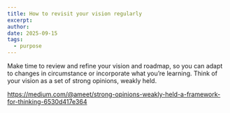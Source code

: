 ```yaml
---
title: How to revisit your vision regularly
excerpt:
author:
date: 2025-09-15
tags:
  - purpose
---
```

Make time to review and refine your vision and roadmap, so you can adapt to changes in circumstance or incorporate what you’re learning. Think of your vision as a set of strong opinions, weakly held.

https://medium.com/@ameet/strong-opinions-weakly-held-a-framework-for-thinking-6530d417e364
